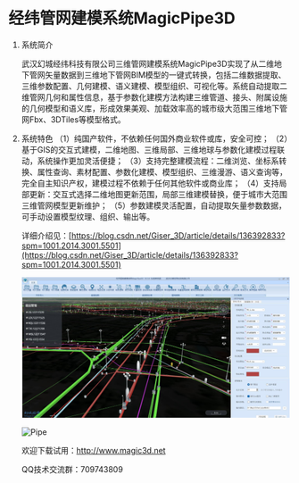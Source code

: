 # 经纬管网建模系统MagicPipe3D
    
1. 系统简介

    武汉幻城经纬科技有限公司三维管网建模系统MagicPipe3D实现了从二维地下管网矢量数据到三维地下管网BIM模型的一键式转换，包括二维数据提取、三维参数配置、几何建模、语义建模、模型组织、可视化等。系统自动提取二维管网几何和属性信息，基于参数化建模方法构建三维管道、接头、附属设施的几何模型和语义库，形成效果美观、加载效率高的城市级大范围三维地下管网Fbx、3DTiles等模型格式。

2. 系统特色
    （1）纯国产软件，不依赖任何国外商业软件或库，安全可控；
    （2）基于GIS的交互式建模，二维地图、三维局部、三维地球与参数化建模过程联动，系统操作更加灵活便捷；
    （3）支持完整建模流程：二维浏览、坐标系转换、属性查询、素材配置、参数化建模、模型组织、三维漫游、语义查询等，完全自主知识产权，建模过程不依赖于任何其他软件或商业库；
    （4）支持局部更新：交互式选择二维地图更新范围，局部三维建模替换，便于城市大范围三维管网模型更新维护；
    （5）参数建模灵活配置，自动提取矢量参数数据，可手动设置模型纹理、组织、输出等。
    
    详细介绍见：[https://blog.csdn.net/Giser_3D/article/details/136392833?spm=1001.2014.3001.5501](https://blog.csdn.net/Giser_3D/article/details/136392833?spm=1001.2014.3001.5501)
    
    ![Image text](https://github.com/MagicUrban/MagicPipe3D/blob/main/MagicPipe3D建模效果.jpg)

   ![Pipe](https://github.com/MagicUrban/MagicPipe3D/assets/56432942/16bb5221-4b1e-4a70-a5d5-e6c2ca1b30b5)

   
    欢迎下载试用：http://www.magic3d.net
    
    QQ技术交流群：709743809

